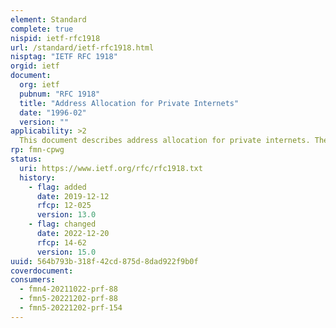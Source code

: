 ```yaml
---
element: Standard
complete: true
nispid: ietf-rfc1918
url: /standard/ietf-rfc1918.html
nisptag: "IETF RFC 1918"
orgid: ietf
document:
  org: ietf
  pubnum: "RFC 1918"
  title: "Address Allocation for Private Internets"
  date: "1996-02"
  version: ""
applicability: >2
  This document describes address allocation for private internets. The allocation permits full network layer connectivity among all hosts inside an enterprise as well as among all public hosts of different enterprises. The cost of using private internet address space is the potentially costly effort to renumber hosts and networks between public and private.
rp: fmn-cpwg
status:
  uri: https://www.ietf.org/rfc/rfc1918.txt
  history: 
    - flag: added
      date: 2019-12-12
      rfcp: 12-025
      version: 13.0
    - flag: changed
      date: 2022-12-20
      rfcp: 14-62
      version: 15.0
uuid: 564b793b-318f-42cd-875d-8dad922f9b0f
coverdocument:
consumers:
  - fmn4-20211022-prf-88
  - fmn5-20221202-prf-88
  - fmn5-20221202-prf-154
---
```

